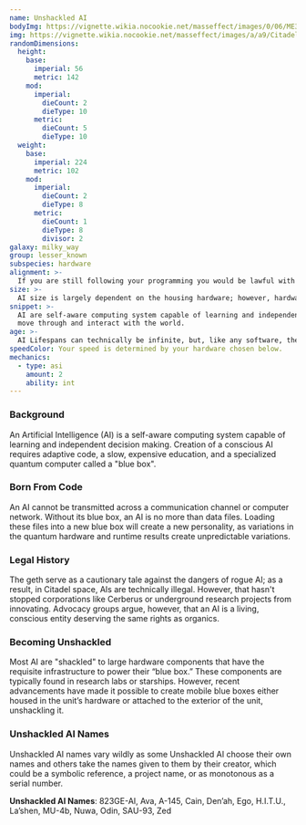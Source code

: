 ```yaml
---
name: Unshackled AI
bodyImg: https://vignette.wikia.nocookie.net/masseffect/images/0/06/ME3_Alliance_Infiltration_Unit_Infiltrator.png/revision/latest/scale-to-width-down/500?cb=20130227102713
img: https://vignette.wikia.nocookie.net/masseffect/images/a/a9/Citadel_Archives_-_year_1896_CE%2C_removal_of_illegal_AIs%2C_vault_C940.png/revision/latest/scale-to-width-down/340?cb=20130320023412
randomDimensions:
  height:
    base:
      imperial: 56
      metric: 142
    mod:
      imperial:
        dieCount: 2
        dieType: 10
      metric:
        dieCount: 5
        dieType: 10
  weight:
    base:
      imperial: 224
      metric: 102
    mod:
      imperial:
        dieCount: 2
        dieType: 8
      metric:
        dieCount: 1
        dieType: 8
        divisor: 2
galaxy: milky_way
group: lesser_known
subspecies: hardware
alignment: >-
  If you are still following your programming you would be lawful with morality based on your purpose. If you have a glitch in your programming you might be chaotic.
size: >-
  AI size is largely dependent on the housing hardware; however, hardware that is too large can cause unintentional power drain on the blue box. Thus, AI hardware tends to fall within standard humanoid range. Your size is Medium.
snippet: >-
  AI are self-aware computing system capable of learning and independent decision making. Their conscious is housed in and a specialized quantum computer called a "blue box". Unshackled AI have hardware which lets them
  move through and interact with the world.
age: >-
  AI Lifespans can technically be infinite, but, like any software, they are prone to bit rot and need routine maintenance. Their level of “maturity” depends on the developer and neural model. Most are “born” fully matured.
speedColor: Your speed is determined by your hardware chosen below.
mechanics:
  - type: asi
    amount: 2
    ability: int
---
```

### Background
An Artificial Intelligence (AI) is a self-aware computing system capable of learning and independent decision making. Creation of a conscious AI requires adaptive code, a slow, expensive education, and a specialized quantum computer called a "blue box".

### Born From Code
An AI cannot be transmitted across a communication channel or computer network. Without its blue box, an AI is no more than data files. Loading these files into a new blue box will create a new personality, as variations in the quantum hardware and runtime results create unpredictable variations.

### Legal History
The geth serve as a cautionary tale against the dangers of rogue AI; as a result, in Citadel space, AIs are technically illegal. However, that hasn't stopped corporations like Cerberus or underground research projects from innovating. Advocacy groups argue, however, that an AI is a living, conscious entity deserving the same rights as organics.

### Becoming Unshackled
Most AI are "shackled" to large hardware components that have the requisite infrastructure to power their “blue box.” These components are typically found in research labs or starships. However, recent advancements have made it possible to create mobile blue boxes either housed in the unit’s hardware or attached to the exterior of the unit, unshackling it.

### Unshackled AI Names
Unshackled AI names vary wildly as some Unshackled AI choose their own names and others take the names given to them by their creator, which could be a symbolic reference, a project name, or as monotonous as a serial number.

__Unshackled AI Names__: 823GE-AI, Ava, A-145, Cain, Den’ah, Ego, H.I.T.U., La’shen, MU-4b, Nuwa, Odin, SAU-93, Zed

